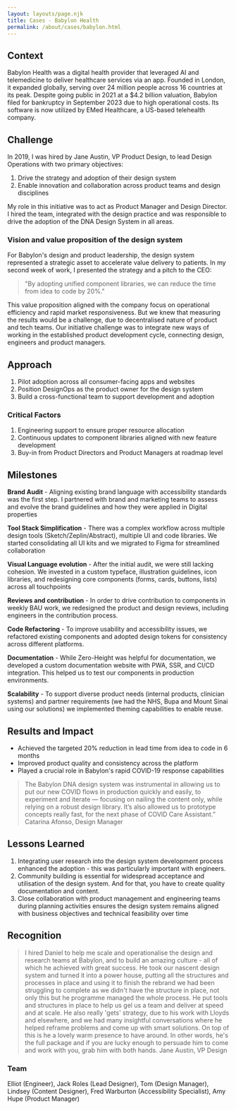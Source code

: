 ```yaml
---
layout: layouts/page.njk
title: Cases - Babylon Health
permalink: /about/cases/babylon.html
---
```


## Context

Babylon Health was a digital health provider that leveraged AI and telemedicine to deliver healthcare services via an app. Founded in London, it expanded globally, serving over 24 million people across 16 countries at its peak. Despite going public in 2021 at a $4.2 billion valuation, Babylon filed for bankruptcy in September 2023 due to high operational costs. Its software is now utilized by EMed Healthcare, a US-based telehealth company.

## Challenge

In 2019, I was hired by Jane Austin, VP Product Design, to lead Design Operations with two primary objectives:

1. Drive the strategy and adoption of their design system
2. Enable innovation and collaboration across product teams and design disciplines

My role in this initiative was to act as Product Manager and Design Director. I hired the team, integrated with the design practice and was responsible to drive the adoption of the DNA Design System in all areas. 
### Vision and value proposition of the design system

For Babylon's design and product leadership, the design system represented a strategic asset to accelerate value delivery to patients. In my second week of work, I presented the strategy and a pitch to the CEO:

> "By adopting unified component libraries, we can reduce the time from idea to code by 20%."

This value proposition aligned with the company focus on operational efficiency and rapid market responsiveness. But we knew that measuring the results would be a challenge, due to decentralised nature of product and tech teams.
Our initiative challenge was to integrate new ways of working in the established product development cycle, connecting design, engineers and product managers. 
## Approach

1. Pilot adoption across all consumer-facing apps and websites
2. Position DesignOps as the product owner for the design system
3. Build a cross-functional team to support development and adoption

### Critical Factors

1. Engineering support to ensure proper resource allocation 
2. Continuous updates to component libraries aligned with new feature development
3. Buy-in from Product Directors and Product Managers at roadmap level

## Milestones 

**Brand Audit** - Aligning existing brand language with accessibility standards was the first step. I partnered with brand and marketing teams to assess and evolve the brand guidelines and how they were applied in Digital properties

**Tool Stack Simplification** - There was a complex workflow across multiple design tools (Sketch/Zeplin/Abstract), multiple UI and code libraries. We started consolidating all UI kits and we migrated to Figma for streamlined collaboration

**Visual Language evolution** - After the initial audit, we were still lacking cohesion. We invested in a custom typeface, illustration guidelines, icon libraries, and redesigning core components (forms, cards, buttons, lists) across all touchpoints 

**Reviews and contribution** - In order to drive contribution to components in weekly BAU work, we redesigned the product and design reviews, including engineers in the contribution process.

**Code Refactoring** -  To improve usability and accessibility issues, we refactored existing components and adopted design tokens for consistency across different platforms. 

**Documentation** - While Zero-Height was helpful for documentation, we developed a custom documentation website with PWA, SSR, and CI/CD integration. This helped us to test our components in production environments.  

**Scalability** - To support diverse product needs (internal products, clinician systems) and partner requirements (we had the NHS, Bupa and Mount Sinai using our solutions) we implemented theming capabilities to enable reuse. 

## Results and Impact

- Achieved the targeted 20% reduction in lead time from idea to code in 6 months
- Improved product quality and consistency across the platform
- Played a crucial role in Babylon's rapid COVID-19 response capabilities 

> The Babylon DNA design system was instrumental in allowing us to put our new COVID flows in production quickly and easily, to experiment and iterate — focusing on nailing the content only, while relying on a robust design library. It’s also allowed us to prototype concepts really fast, for the next phase of COVID Care Assistant.”
   Catarina Afonso, Design Manager

## Lessons Learned

1. Integrating user research into the design system development process enhanced the adoption  - this was particularly important with engineers.   
2. Community building is essential for widespread acceptance and utilisation of the design system. And for that, you have to create quality documentation and content. 
3. Close collaboration with product management and engineering teams during planning activities ensures the design system remains aligned with business objectives and technical feasibility over time 

## Recognition

> I hired Daniel to help me scale and operationalise the design and research teams at Babylon, and to build an amazing culture - all of which he achieved with great success.
  He took our nascent design system and turned it into a power house, putting all the structures and processes in place and using it to finish the rebrand we had been struggling to complete as we didn't have the structure in place, not only this but he programme managed the whole process.
  He put tools and structures in place to help us gel us a team and deliver at speed and at scale.
  He also really 'gets' strategy, due to his work with Lloyds and elsewhere, and we had many insightful conversations where he helped reframe problems and come up with smart solutions.
  On top of this is he a lovely warm presence to have around.
  In other words, he's the full package and if you are lucky enough to persuade him to come and work with you, grab him with both hands.
  Jane Austin, VP Design 


### Team 
Elliot (Engineer), Jack Roles (Lead Designer), Tom (Design Manager), Lindsey (Content Designer), Fred Warburton (Accessibility Specialist), Amy Hupe (Product Manager)


